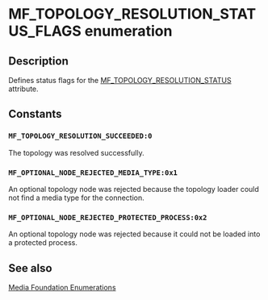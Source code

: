 # MF_TOPOLOGY_RESOLUTION_STATUS_FLAGS enumeration

## Description

Defines status flags for the [MF_TOPOLOGY_RESOLUTION_STATUS](https://learn.microsoft.com/windows/desktop/medfound/mf-topology-resolution-status-attribute) attribute.

## Constants

### `MF_TOPOLOGY_RESOLUTION_SUCCEEDED:0`

The topology was resolved successfully.

### `MF_OPTIONAL_NODE_REJECTED_MEDIA_TYPE:0x1`

An optional topology node was rejected because the topology loader could not find a media type for the connection.

### `MF_OPTIONAL_NODE_REJECTED_PROTECTED_PROCESS:0x2`

An optional topology node was rejected because it could not be loaded into a protected process.

## See also

[Media Foundation Enumerations](https://learn.microsoft.com/windows/desktop/medfound/media-foundation-enumerations)